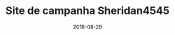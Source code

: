 ---
path: "/projeto/site-sheridan4545.com.br"
category: ["Clientes"]
title: "Site de campanha Sheridan4545"
date: 2018-08-29
online: false
opensource: false
repo: "#"
image: "./sheridan.png"
url: "#"
description: "Site de campanha para deputada federal Sheridan | Eleições do ano de 2018. Feito com Sketch, Zeplin.io e desenvolvido com WordPress"
tags: [ "sketch", "zeplin", "wordpress" ]
---